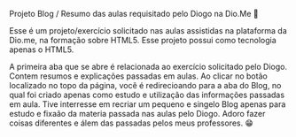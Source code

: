 Projeto Blog / Resumo das aulas requisitado pelo Diogo na Dio.Me 🦅

Esse é um projeto/exercício solicitado nas aulas assistidas na plataforma da Dio.me, na formação sobre HTML5.
Esse projeto possui como tecnologia apenas o HTML5.

A primeira aba que se abre é relacionada ao exercício solicitado pelo Diogo. Contem resumos e explicações passadas em aulas.
Ao clicar no botão localizado no topo da página, você é redirecioando para a aba do Blog, no qual foi criado apenas como estudo e utilização das informações 
passadas em aula.
Tive interresse em recriar um pequeno e singelo Blog apenas para estudo e fixaão da materia passada nas aulas pelo Diogo. Adoro fazer coisas diferentes e álem das passadas
pelos meus professores. 😁
